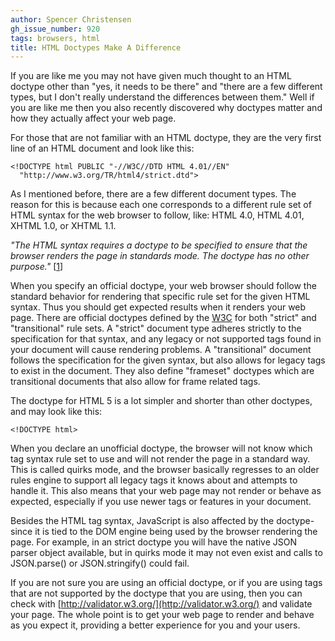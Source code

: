 ```yaml
---
author: Spencer Christensen
gh_issue_number: 920
tags: browsers, html
title: HTML Doctypes Make A Difference
---
```




If you are like me you may not have given much thought to an HTML doctype other than "yes, it needs to be there" and "there are a few different types, but I don't really understand the differences between them."  Well if you are like me then you also recently discovered why doctypes matter and how they actually affect your web page.

For those that are not familiar with an HTML doctype, they are the very first line of an HTML document and look like this:

```
<!DOCTYPE html PUBLIC "-//W3C//DTD HTML 4.01//EN" 
  "http://www.w3.org/TR/html4/strict.dtd">
```

As I mentioned before, there are a few different document types.  The reason for this is because each one corresponds to a different rule set of HTML syntax for the web browser to follow, like: HTML 4.0, HTML 4.01, XHTML 1.0, or XHTML 1.1.

*"The HTML syntax requires a doctype to be specified to ensure that the browser renders the page in standards mode. The doctype has no other purpose."* [[1](http://www.w3.org/TR/html5-diff/#doctype)]

When you specify an official doctype, your web browser should follow the standard behavior for rendering that specific rule set for the given HTML syntax.  Thus you should get expected results when it renders your web page.  There are official doctypes defined by the [W3C](http://www.w3c.org) for both "strict" and "transitional" rule sets.  A "strict" document type adheres strictly to the specification for that syntax, and any legacy or not supported tags found in your document will cause rendering problems.  A "transitional" document follows the specification for the given syntax, but also allows for legacy tags to exist in the document.  They also define "frameset" doctypes which are transitional documents that also allow for frame related tags.

The doctype for HTML 5 is a lot simpler and shorter than other doctypes, and may look like this:

```
<!DOCTYPE html>
```

When you declare an unofficial doctype, the browser will not know which tag syntax rule set to use and will not render the page in a standard way.  This is called quirks mode, and the browser basically regresses to an older rules engine to support all legacy tags it knows about and attempts to handle it.  This also means that your web page may not render or behave as expected, especially if you use newer tags or features in your document.

Besides the HTML tag syntax, JavaScript is also affected by the doctype- since it is tied to the DOM engine being used by the browser rendering the page.  For example, in an strict doctype you will have the native JSON parser object available, but in quirks mode it may not even exist and calls to JSON.parse() or JSON.stringify() could fail.

If you are not sure you are using an official doctype, or if you are using tags that are not supported by the doctype that you are using, then you can check with [http://validator.w3.org/](http://validator.w3.org/) and validate your page.  The whole point is to get your web page to render and behave as you expect it, providing a better experience for you and your users.


